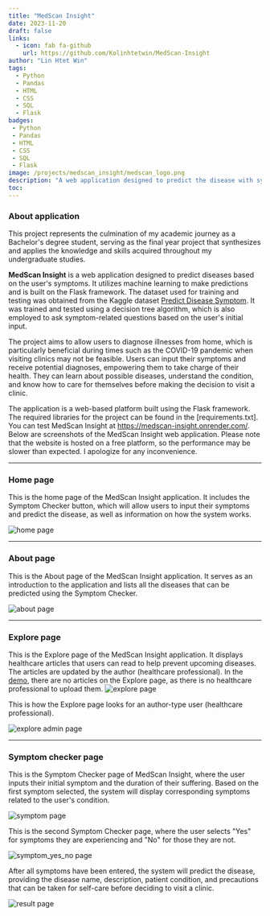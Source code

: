 ```yaml
---
title: "MedScan Insight"
date: 2023-11-20
draft: false
links:
  - icon: fab fa-github
    url: https://github.com/Kolinhtetwin/MedScan-Insight
author: "Lin Htet Win"
tags:
  - Python
  - Pandas
  - HTML
  - CSS
  - SQL
  - Flask
badges:
 - Python
 - Pandas
 - HTML
 - CSS
 - SQL
 - Flask
image: /projects/medscan_insight/medscan_logo.png
description: "A web application designed to predict the disease with symptoms."
toc: 
---
```

### About application
This project represents the culmination of my academic journey as a Bachelor's degree student, serving as the final year project that synthesizes and applies the knowledge and skills acquired throughout my undergraduate studies.

**MedScan Insight** is a web application designed to predict diseases based on the user's symptoms. It utilizes machine learning to make predictions and is built on the Flask framework. The dataset used for training and testing was obtained from the Kaggle dataset [Predict Disease Symptom](https://www.kaggle.com/datasets/karthikudyawar/disease-symptom-prediction). It was trained and tested using a decision tree algorithm, which is also employed to ask symptom-related questions based on the user's initial input.

The project aims to allow users to diagnose illnesses from home, which is particularly beneficial during times such as the COVID-19 pandemic when visiting clinics may not be feasible. Users can input their symptoms and receive potential diagnoses, empowering them to take charge of their health. They can learn about possible diseases, understand the condition, and know how to care for themselves before making the decision to visit a clinic.

The application is a web-based platform built using the Flask framework. The required libraries for the project can be found in the [requirements.txt]. You can test MedScan Insight at https://medscan-insight.onrender.com/. Below are screenshots of the MedScan Insight web application. Please note that the website is hosted on a free platform, so the performance may be slower than expected. I apologize for any inconvenience.

<hr>

### Home page
This is the home page of the MedScan Insight application. It includes the Symptom Checker button, which will allow users to input their symptoms and predict the disease, as well as information on how the system works.

![home page](/projects/medscan_insight/home_page.png)
<hr>

### About page
This is the About page of the MedScan Insight application. It serves as an introduction to the application and lists all the diseases that can be predicted using the Symptom Checker.

![about page](/projects/medscan_insight/about_page.png)
<hr>

### Explore page

This is the Explore page of the MedScan Insight application. It displays healthcare articles that users can read to help prevent upcoming diseases. The articles are updated by the author (healthcare professional). In the [demo](https://medscan-insight.onrender.com/), there are no articles on the Explore page, as there is no healthcare professional to upload them.
![explore page](/projects/medscan_insight/Explore.png)

This is how the Explore page looks for an author-type user (healthcare professional).

![explore admin page](/projects/medscan_insight/Explore_author.png)
<hr>

### Symptom checker page
This is the Symptom Checker page of MedScan Insight, where the user inputs their initial symptom and the duration of their suffering. Based on the first symptom selected, the system will display corresponding symptoms related to the user's condition.

![symptom page](/projects/medscan_insight/Symptom_asking.png)

This is the second Symptom Checker page, where the user selects "Yes" for symptoms they are experiencing and "No" for those they are not.

![symptom_yes_no page](/projects/medscan_insight/Symptom_yes_no.png)

After all symptoms have been entered, the system will predict the disease, providing the disease name, description, patient condition, and precautions that can be taken for self-care before deciding to visit a clinic.

![result page](/projects/medscan_insight/disease_result.png)

